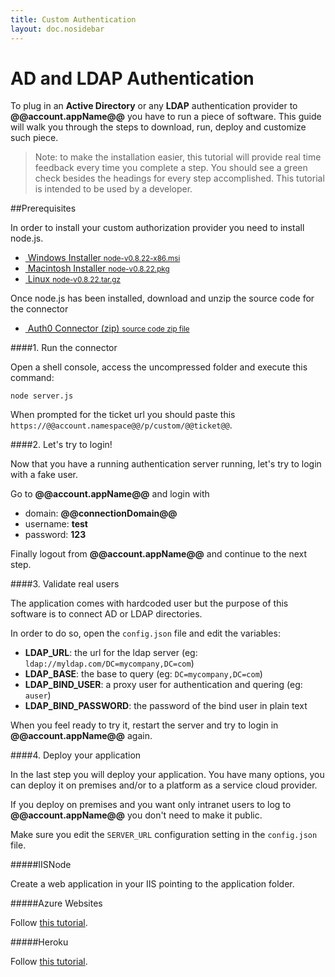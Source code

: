 ```yaml
---
title: Custom Authentication
layout: doc.nosidebar
---
```

# AD and LDAP Authentication

To plug in an __Active Directory__ or any __LDAP__ authentication provider to __@@account.appName@@__ you have to run a piece of software. This guide will walk you through the steps to download, run, deploy and customize such piece.

> Note: to make the installation easier, this tutorial will provide real time feedback every time you complete a step. You should see a green check besides the headings for every step accomplished. This tutorial is intended to be used by a developer.

##Prerequisites

In order to install your custom authorization provider you need to install node.js.

<div class="installers">
  <ul>
    <li>
      <a href="http://nodejs.org/dist/v0.8.22/node-v0.8.22-x86.msi" target="_blank">
        <img src="/img/node-windows.png" alt="">
        Windows Installer
        <small>node-v0.8.22-x86.msi</small>
      </a>
    </li>
    <li>
      <a href="http://nodejs.org/dist/v0.8.22/node-v0.8.22.pkg" target="_blank">
        <img src="/img/node-mac.png" alt="">
        Macintosh Installer
        <small>node-v0.8.22.pkg</small>
      </a>
    </li>
    <li id="source">
      <a href="http://nodejs.org/dist/v0.8.22/node-v0.8.22.tar.gz" target="_blank">
        <img src="/img/node-linux.png" alt="">
        Linux
        <small>node-v0.8.22.tar.gz</small>
      </a>
    </li>
  </ul>
</div>

Once node.js has been installed, download and unzip the source code for the connector

<div class="installers">
  <ul>
    <li>
      <a href="https://github.com/auth0/ad-ldap-connector/archive/master.zip" target="_blank">
        <img src="/img/package.png" alt="">
        Auth0 Connector (zip)
        <small>source code zip file</small>
      </a>
    </li>
  </ul>
</div>

####1. Run the connector

Open a shell console, access the uncompressed folder and execute this command:

	node server.js

When prompted for the ticket url you should paste this ```https://@@account.namespace@@/p/custom/@@ticket@@```.


####2. Let's try to login!

Now that you have a running authentication server running, let's try to login with a fake user. 

Go to __@@account.appName@@__ and login with 

-  domain: __@@connectionDomain@@__ 
-  username: __test__ 
-  password: __123__

Finally logout from __@@account.appName@@__ and continue to the next step. 

####3. Validate real users

The application comes with hardcoded user but the purpose of this software is to connect AD or LDAP directories.

In order to do so, open the ```config.json``` file and edit the variables:

-  __LDAP_URL__: the url for the ldap server (eg: ```ldap://myldap.com/DC=mycompany,DC=com```)
-  __LDAP_BASE__: the base to query (eg: ```DC=mycompany,DC=com```)
-  __LDAP_BIND_USER__: a proxy user for authentication and quering (eg: ```auser```)
-  __LDAP_BIND_PASSWORD__: the password of the bind user in plain text

When you feel ready to try it, restart the server and try to login in __@@account.appName@@__ again. 

####4. Deploy your application

In the last step you will deploy your application. You have many options, you can deploy it on premises and/or to a platform as a service cloud provider.

If you deploy on premises and you want only intranet users to log to __@@account.appName@@__ you don't need to make it public.

Make sure you edit the ```SERVER_URL``` configuration setting in the ```config.json``` file.

#####IISNode

Create a web application in your IIS pointing to the application folder.

#####Azure Websites

Follow <a href="http://www.windowsazure.com/en-us/develop/nodejs/tutorials/create-a-website-(mac)/?fb=es-es">this tutorial</a>.

#####Heroku

Follow [this tutorial](https://devcenter.heroku.com/articles/nodejs).

<script src="//ajax.googleapis.com/ajax/libs/jquery/1.9.0/jquery.min.js"></script>

<script type="text/javascript">
var prevStep = 0, checkIntervalLapse = 5000;
var checkStep = function () {
	$.ajax({
		url:   '/ticket/step?ticket=@@ticket@@',
		cache: false
	}).done(function (data) {

		var currentStep = data.currentStep;
		if (prevStep == currentStep) return setTimeout(checkStep, checkIntervalLapse);

		for (var i = 1; i < currentStep; i++) {
			$('h4:contains(' + i + '.)')
				.addClass('step-finished')
				.prepend('<img src="/img/check.png">');
		};

		$('.current-step').removeClass('current-step');
		
		$('h4:contains(' + currentStep + '.)').addClass('current-step');

		if (currentStep === 3 && $('#logmeout3').length === 0) {
			$('<iframe id="logmeout3" style="visibility: hidden;" src="http://localhost:4000/logout"></iframe>')
				.appendTo('body');
		}

		prevStep = currentStep;
		setTimeout(checkStep, checkIntervalLapse);
	});
};
$(checkStep);
</script>
